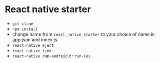 # React native starter


* `git clone`
* `npm install`
* change name from `react_native_starter` to your choice of name in app.json and index.js
* `react-native eject`
* `react-native link`
* `react-native run-android` or `run-ios`